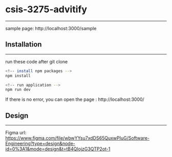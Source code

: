 # csis-3275-advitify
---
sample page: http://localhost:3000/sample


## Installation
---
run these code after git clone
```sh
<!-- install npm packages -->
npm install

<!-- run application -->
npm run dev
```
If there is no error, you can open the page : http://localhost:3000/

## Design
---
Figma url: https://www.figma.com/file/wbwYYsu7xdDS65QuxwPIuG/Software-Engineering?type=design&node-id=0%3A1&mode=design&t=tB4QIojzG3QTP2ot-1